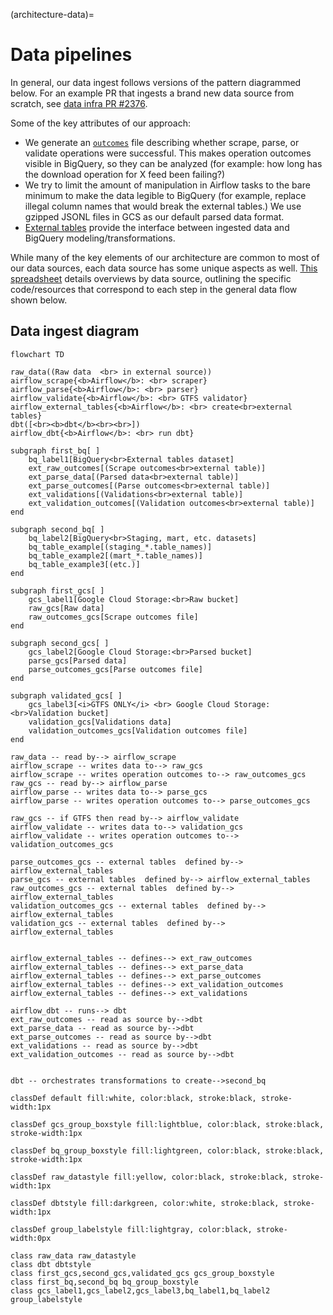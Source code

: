 (architecture-data)=

# Data pipelines
In general, our data ingest follows versions of the pattern diagrammed below. For an example PR that ingests a brand new data source from scratch, see [data infra PR #2376](https://github.com/cal-itp/data-infra/pull/2376).

Some of the key attributes of our approach:
* We generate an [`outcomes`](https://github.com/cal-itp/data-infra/blob/main/packages/calitp-data-infra/calitp_data_infra/storage.py#L418) file describing whether scrape, parse, or validate operations were successful. This makes operation outcomes visible in BigQuery, so they can be analyzed (for example: how long has the download operation for X feed been failing?)
* We try to limit the amount of manipulation in Airflow tasks to the bare minimum to make the data legible to BigQuery (for example, replace illegal column names that would break the external tables.) We use gzipped JSONL files in GCS as our default parsed data format.
* [External tables](https://cloud.google.com/bigquery/docs/external-data-sources#external_tables) provide the interface between ingested data and BigQuery modeling/transformations.

While many of the key elements of our architecture are common to most of our data sources, each data source has some unique aspects as well. [This spreadsheet](https://docs.google.com/spreadsheets/d/1bv1K5lZMnq1eCSZRy3sPd3MgbdyghrMl4u8HvjNjWPw/edit#gid=0) details overviews by data source, outlining the specific code/resources that correspond to each step in the general data flow shown below.

## Data ingest diagram

```{mermaid}
flowchart TD

raw_data((Raw data  <br> in external source))
airflow_scrape{<b>Airflow</b>: <br> scraper}
airflow_parse{<b>Airflow</b>: <br> parser}
airflow_validate{<b>Airflow</b>: <br> GTFS validator}
airflow_external_tables{<b>Airflow</b>: <br> create<br>external tables}
dbt([<br><b>dbt</b><br><br>])
airflow_dbt{<b>Airflow</b>: <br> run dbt}

subgraph first_bq[ ]
    bq_label1[BigQuery<br>External tables dataset]
    ext_raw_outcomes[(Scrape outcomes<br>external table)]
    ext_parse_data[(Parsed data<br>external table)]
    ext_parse_outcomes[(Parse outcomes<br>external table)]
    ext_validations[(Validations<br>external table)]
    ext_validation_outcomes[(Validation outcomes<br>external table)]
end

subgraph second_bq[ ]
    bq_label2[BigQuery<br>Staging, mart, etc. datasets]
    bq_table_example[(staging_*.table_names)]
    bq_table_example2[(mart_*.table_names)]
    bq_table_example3[(etc.)]
end

subgraph first_gcs[ ]
    gcs_label1[Google Cloud Storage:<br>Raw bucket]
    raw_gcs[Raw data]
    raw_outcomes_gcs[Scrape outcomes file]
end

subgraph second_gcs[ ]
    gcs_label2[Google Cloud Storage:<br>Parsed bucket]
    parse_gcs[Parsed data]
    parse_outcomes_gcs[Parse outcomes file]
end

subgraph validated_gcs[ ]
    gcs_label3[<i>GTFS ONLY</i> <br> Google Cloud Storage:<br>Validation bucket]
    validation_gcs[Validations data]
    validation_outcomes_gcs[Validation outcomes file]
end

raw_data -- read by--> airflow_scrape
airflow_scrape -- writes data to--> raw_gcs
airflow_scrape -- writes operation outcomes to--> raw_outcomes_gcs
raw_gcs -- read by--> airflow_parse
airflow_parse -- writes data to--> parse_gcs
airflow_parse -- writes operation outcomes to--> parse_outcomes_gcs

raw_gcs -- if GTFS then read by--> airflow_validate
airflow_validate -- writes data to--> validation_gcs
airflow_validate -- writes operation outcomes to--> validation_outcomes_gcs

parse_outcomes_gcs -- external tables  defined by--> airflow_external_tables
parse_gcs -- external tables  defined by--> airflow_external_tables
raw_outcomes_gcs -- external tables  defined by--> airflow_external_tables
validation_outcomes_gcs -- external tables  defined by--> airflow_external_tables
validation_gcs -- external tables  defined by--> airflow_external_tables


airflow_external_tables -- defines--> ext_raw_outcomes
airflow_external_tables -- defines--> ext_parse_data
airflow_external_tables -- defines--> ext_parse_outcomes
airflow_external_tables -- defines--> ext_validation_outcomes
airflow_external_tables -- defines--> ext_validations

airflow_dbt -- runs--> dbt
ext_raw_outcomes -- read as source by-->dbt
ext_parse_data -- read as source by-->dbt
ext_parse_outcomes -- read as source by-->dbt
ext_validations -- read as source by-->dbt
ext_validation_outcomes -- read as source by-->dbt


dbt -- orchestrates transformations to create-->second_bq

classDef default fill:white, color:black, stroke:black, stroke-width:1px

classDef gcs_group_boxstyle fill:lightblue, color:black, stroke:black, stroke-width:1px

classDef bq_group_boxstyle fill:lightgreen, color:black, stroke:black, stroke-width:1px

classDef raw_datastyle fill:yellow, color:black, stroke:black, stroke-width:1px

classDef dbtstyle fill:darkgreen, color:white, stroke:black, stroke-width:1px

classDef group_labelstyle fill:lightgray, color:black, stroke-width:0px

class raw_data raw_datastyle
class dbt dbtstyle
class first_gcs,second_gcs,validated_gcs gcs_group_boxstyle
class first_bq,second_bq bq_group_boxstyle
class gcs_label1,gcs_label2,gcs_label3,bq_label1,bq_label2 group_labelstyle
```
